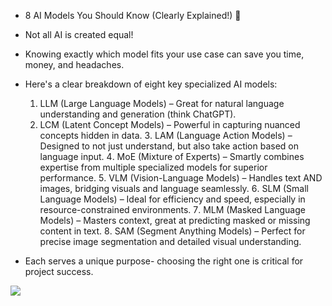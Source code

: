 * 8 AI Models You Should Know (Clearly Explained!) 🧠

* Not all AI is created equal! 

* Knowing exactly which model fits your use case can save you time, money, and headaches. 

* Here's a clear breakdown of eight key specialized AI models:
  1. LLM (Large Language Models) – Great for natural language understanding and generation (think ChatGPT).
  1. LCM (Latent Concept Models) – Powerful in capturing nuanced concepts hidden in data.
  3️. LAM (Language Action Models) – Designed to not just understand, but also take action based on language input.
  4️. MoE (Mixture of Experts) – Smartly combines expertise from multiple specialized models for superior performance.
  5️. VLM (Vision-Language Models) – Handles text AND images, bridging visuals and language seamlessly.
  6️. SLM (Small Language Models) – Ideal for efficiency and speed, especially in resource-constrained environments.
  7️. MLM (Masked Language Models) – Masters context, great at predicting masked or missing content in text.
  8️. SAM (Segment Anything Models) – Perfect for precise image segmentation and detailed visual understanding.

* Each serves a unique purpose- choosing the right one is critical for project success.

<img src="https://media.licdn.com/dms/image/v2/D4D10AQGFmPbwC8PX4A/image-shrink_1280/B4DZb2R8DwHsAM-/0/1747888622927?e=1748534400&v=beta&t=30phPvMT7MWR6jfPzJhkoVpCVErVMzUKMJjfosql7nE"/>
